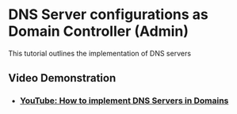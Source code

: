 <p align="center">

</p>

<h1>DNS Server configurations as Domain Controller (Admin)</h1>
This tutorial outlines the implementation of DNS servers<br />


<h2>Video Demonstration</h2>

- ### [YouTube: How to implement DNS Servers in Domains](https://www.youtube.com/watch?v=P6lote4ksFA)
